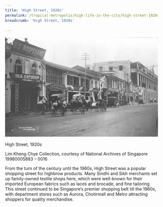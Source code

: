 ```yaml
---
title: 'High Street, 1920s'
permalink: /tropical-metropolis/high-life-in-the-city/high-street-1920s/
breadcrumb: 'High Street, 1920s'

---
```



![High Street, 1920s](/images/sub2-7-high-street.jpg)
<div class="custom-caption">
<div><p>High Street, 1920s</p></div>
<div>Lim Kheng Chye Collection, courtesy of National Archives of Singapore</div>
<div>19980005883 – 0016</div>
</div>

From the turn of the century until the 1960s, High Street was a popular shopping street for highbrow products. Many Sindhi and Sikh merchants set up family-owned textile shops here, which were well-known for their imported European fabrics such as laces and brocade, and fine tailoring. This street continued to be Singapore’s premier shopping belt till the 1960s, with department stores such as Aurora, Chotirmall and Metro attracting shoppers for quality merchandise.

